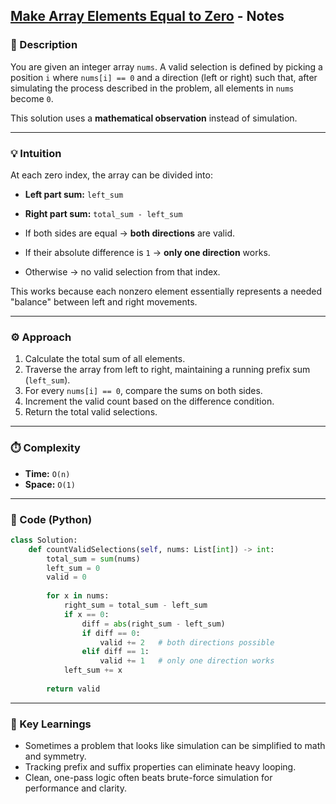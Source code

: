 ## [Make Array Elements Equal to Zero](https://leetcode.com/problems/make-array-elements-equal-to-zero/description/) - Notes

### 📝 Description

You are given an integer array `nums`.
A valid selection is defined by picking a position `i` where `nums[i] == 0` and a direction (left or right) such that, after simulating the process described in the problem, all elements in `nums` become `0`.

This solution uses a **mathematical observation** instead of simulation.

---

### 💡 Intuition

At each zero index, the array can be divided into:

* **Left part sum:** `left_sum`

* **Right part sum:** `total_sum - left_sum`

* If both sides are equal → **both directions** are valid.

* If their absolute difference is `1` → **only one direction** works.

* Otherwise → no valid selection from that index.

This works because each nonzero element essentially represents a needed "balance" between left and right movements.

---

### ⚙️ Approach

1. Calculate the total sum of all elements.
2. Traverse the array from left to right, maintaining a running prefix sum (`left_sum`).
3. For every `nums[i] == 0`, compare the sums on both sides.
4. Increment the valid count based on the difference condition.
5. Return the total valid selections.

---

### ⏱️ Complexity

* **Time:** `O(n)`
* **Space:** `O(1)`

---

### 🧾 Code (Python)

```python
class Solution:
    def countValidSelections(self, nums: List[int]) -> int:
        total_sum = sum(nums)
        left_sum = 0
        valid = 0
        
        for x in nums:
            right_sum = total_sum - left_sum
            if x == 0:
                diff = abs(right_sum - left_sum)
                if diff == 0:
                    valid += 2   # both directions possible
                elif diff == 1:
                    valid += 1   # only one direction works
            left_sum += x
        
        return valid
```

---

### 🧠 Key Learnings

* Sometimes a problem that looks like simulation can be simplified to math and symmetry.
* Tracking prefix and suffix properties can eliminate heavy looping.
* Clean, one-pass logic often beats brute-force simulation for performance and clarity.

